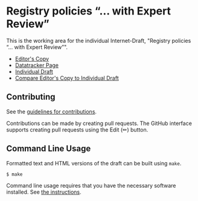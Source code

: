 # Registry policies “… with Expert Review”

This is the working area for the individual Internet-Draft, "Registry policies “… with Expert Review”".

* [Editor's Copy](https://cabo.github.io/with-expert-review/#go.draft-bormann-gendispatch-with-expert-review.html)
* [Datatracker Page](https://datatracker.ietf.org/doc/draft-bormann-gendispatch-with-expert-review)
* [Individual Draft](https://datatracker.ietf.org/doc/html/draft-bormann-gendispatch-with-expert-review)
* [Compare Editor's Copy to Individual Draft](https://cabo.github.io/with-expert-review/#go.draft-bormann-gendispatch-with-expert-review.diff)


## Contributing

See the
[guidelines for contributions](https://github.com/cabo/with-expert-review/blob/main/CONTRIBUTING.md).

Contributions can be made by creating pull requests.
The GitHub interface supports creating pull requests using the Edit (✏) button.


## Command Line Usage

Formatted text and HTML versions of the draft can be built using `make`.

```sh
$ make
```

Command line usage requires that you have the necessary software installed.  See
[the instructions](https://github.com/martinthomson/i-d-template/blob/main/doc/SETUP.md).

